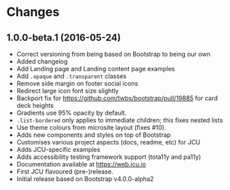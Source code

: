 # Changes

## 1.0.0-beta.1 (2016-05-24)

* Correct versioning from being based on Bootstrap to being our own
* Added changelog
* Add Landing page and Landing content page examples
* Add `.opaque` and `.transparent` classes
* Remove side margin on footer social icons
* Redirect large icon font size slightly
* Backport fix for https://github.com/twbs/bootstrap/pull/19885 for card deck
  heights
* Gradients use 95% opacity by default.
* `.list-bordered` only applies to immediate children; this fixes nested
  lists
* Use theme colours from microsite layout (fixes #10).
* Adds new components and styles on top of Bootstrap
* Customises various project aspects (docs, readme, etc) for JCU
* Adds JCU-specific examples
* Adds accessibility testing framework support (tota11y and pa11y)
* Documentation available at https://web.jcu.io
* First JCU flavoured (pre-)release.
* Initial release based on Bootstrap v4.0.0-alpha2

